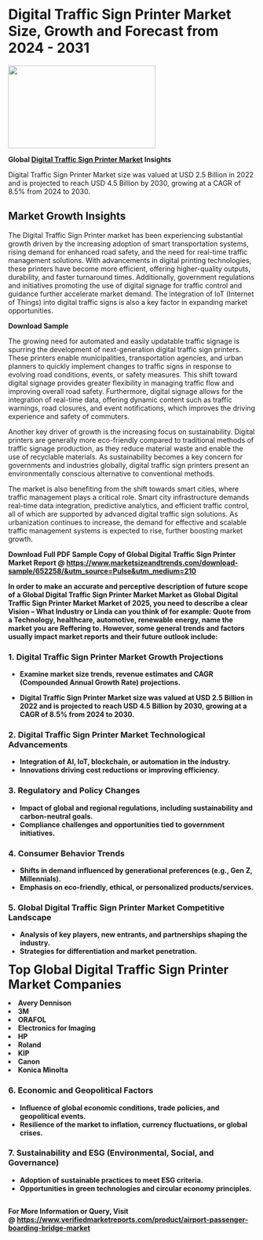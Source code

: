 <H1>Digital Traffic Sign Printer Market Size, Growth and Forecast from 2024 - 2031</H1><img class="aligncenter size-medium wp-image-584254" src="https://thirdeyenews.in/wp-content/uploads/2024/09/Global-Market-Research-300x168.jpeg" alt="" width="300" height="168" /><p><strong>Global&nbsp;<a href="https://www.marketsizeandtrends.com/download-sample/652258/&amp;utm_source=Pulse&amp;utm_medium=210">Digital Traffic Sign Printer Market</a> Insights</strong></p><p>Digital Traffic Sign Printer Market size was valued at USD 2.5 Billion in 2022 and is projected to reach USD 4.5 Billion by 2030, growing at a CAGR of 8.5% from 2024 to 2030.</p><p><h2>Market Growth Insights</h2> <p>The Digital Traffic Sign Printer market has been experiencing substantial growth driven by the increasing adoption of smart transportation systems, rising demand for enhanced road safety, and the need for real-time traffic management solutions. With advancements in digital printing technologies, these printers have become more efficient, offering higher-quality outputs, durability, and faster turnaround times. Additionally, government regulations and initiatives promoting the use of digital signage for traffic control and guidance further accelerate market demand. The integration of IoT (Internet of Things) into digital traffic signs is also a key factor in expanding market opportunities.</p> <p><strong>Download Sample</strong></p> <p>The growing need for automated and easily updatable traffic signage is spurring the development of next-generation digital traffic sign printers. These printers enable municipalities, transportation agencies, and urban planners to quickly implement changes to traffic signs in response to evolving road conditions, events, or safety measures. This shift toward digital signage provides greater flexibility in managing traffic flow and improving overall road safety. Furthermore, digital signage allows for the integration of real-time data, offering dynamic content such as traffic warnings, road closures, and event notifications, which improves the driving experience and safety of commuters.</p> <p>Another key driver of growth is the increasing focus on sustainability. Digital printers are generally more eco-friendly compared to traditional methods of traffic signage production, as they reduce material waste and enable the use of recyclable materials. As sustainability becomes a key concern for governments and industries globally, digital traffic sign printers present an environmentally conscious alternative to conventional methods.</p> <p>The market is also benefiting from the shift towards smart cities, where traffic management plays a critical role. Smart city infrastructure demands real-time data integration, predictive analytics, and efficient traffic control, all of which are supported by advanced digital traffic sign solutions. As urbanization continues to increase, the demand for effective and scalable traffic management systems is expected to rise, further boosting market growth.</p> <p><strong></p><p><span class=""><strong>Download Full PDF Sample Copy of Global Digital Traffic Sign Printer Market Report</strong> @ <a href="https://www.marketsizeandtrends.com/download-sample/652258/&amp;utm_source=Pulse&amp;utm_medium=210" target="_blank">https://www.marketsizeandtrends.com/download-sample/652258/&amp;utm_source=Pulse&amp;utm_medium=210</a></span></p><p>In order to make an accurate and perceptive description of future scope of a Global&nbsp;Digital Traffic Sign Printer Market Market as Global&nbsp;Digital Traffic Sign Printer Market Market of 2025, you need to describe a clear Vision &ndash; What Industry or Linda can you think of for example: Quote from a Technology, healthcare, automotive, renewable energy, name the market you are Reffering to. However, some general trends and factors usually impact market reports and their future outlook include:</p><h3>1.&nbsp;<strong>Digital Traffic Sign Printer Market Growth Projections</strong></h3><ul><li>Examine market size trends, revenue estimates and CAGR (Compounded Annual Growth Rate) projections.</li><li><p>Digital Traffic Sign Printer Market size was valued at USD 2.5 Billion in 2022 and is projected to reach USD 4.5 Billion by 2030, growing at a CAGR of 8.5% from 2024 to 2030.</p></li></ul><h3>2.&nbsp;<strong>Digital Traffic Sign Printer Market Technological Advancements</strong></h3><ul><li>Integration of AI, IoT, blockchain, or automation in the industry.</li><li>Innovations driving cost reductions or improving efficiency.</li></ul><h3>3.&nbsp;<strong>Regulatory and Policy Changes</strong></h3><ul><li>Impact of global and regional regulations, including sustainability and carbon-neutral goals.</li><li>Compliance challenges and opportunities tied to government initiatives.</li></ul><h3>4.&nbsp;<strong>Consumer Behavior Trends</strong></h3><ul><li>Shifts in demand influenced by generational preferences (e.g., Gen Z, Millennials).</li><li>Emphasis on eco-friendly, ethical, or personalized products/services.</li></ul><h3>5.&nbsp;<strong>Global Digital Traffic Sign Printer Market Competitive Landscape</strong></h3><ul><li>Analysis of key players, new entrants, and partnerships shaping the industry.</li><li>Strategies for differentiation and market penetration.</li></ul><p data-pm-slice="1 1 []"><span style="color: inherit; font-family: inherit; font-size: 25px;">Top Global Digital Traffic Sign Printer Market Companies</span></p><div class="" data-test-id=""><p><li>Avery Dennison</li><li> 3M</li><li> ORAFOL</li><li> Electronics for Imaging</li><li> HP</li><li> Roland</li><li> KIP</li><li> Canon</li><li> Konica Minolta</li></p></div><h3>6.&nbsp;<strong>Economic and Geopolitical Factors</strong></h3><ul><li>Influence of global economic conditions, trade policies, and geopolitical events.</li><li>Resilience of the market to inflation, currency fluctuations, or global crises.</li></ul><h3>7.&nbsp;<strong>Sustainability and ESG (Environmental, Social, and Governance)</strong></h3><ul><li>Adoption of sustainable practices to meet ESG criteria.</li><li>Opportunities in green technologies and circular economy principles.</li></ul><h2><strong style="font-size: 14px;">For More Information or Query, Visit @&nbsp;</strong><a style="background-color: #ffffff; font-size: 14px;" href="https://www.marketsizeandtrends.com/report/digital-traffic-sign-printer-market/" target="_blank">https://www.verifiedmarketreports.com/product/airport-passenger-boarding-bridge-market</a></h2>
